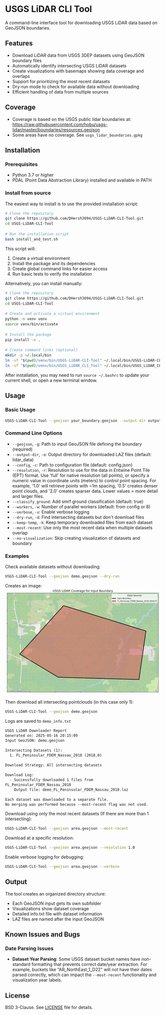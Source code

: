 # USGS LiDAR CLI Tool

A command-line interface tool for downloading USGS LiDAR data based on GeoJSON boundaries.

## Features

- Download LiDAR data from USGS 3DEP datasets using GeoJSON boundary files
- Automatically identify intersecting USGS LiDAR datasets
- Create visualizations with basemaps showing data coverage and overlaps
- Support for prioritizing the most recent datasets
- Dry-run mode to check for available data without downloading
- Efficient handling of data from multiple sources

## Coverage
- Coverage is based on the USGS public lidar boundaries at: https://raw.githubusercontent.com/hobu/usgs-lidar/master/boundaries/resources.geojson
- Some areas have no coverage. See `usgs_lidar_boundaries.gpkg`

## Installation

### Prerequisites

- Python 3.7 or higher
- PDAL (Point Data Abstraction Library) installed and available in PATH

### Install from source

The easiest way to install is to use the provided installation script:

```bash
# Clone the repository
git clone https://github.com/DHersh3094/USGS-LiDAR-CLI-Tool.git
cd USGS-LiDAR-CLI-Tool

# Run the installation script
bash install_and_test.sh
```

This script will:
1. Create a virtual environment
2. Install the package and its dependencies
3. Create global command links for easier access
4. Run basic tests to verify the installation

Alternatively, you can install manually:

```bash
# Clone the repository
git clone https://github.com/DHersh3094/USGS-LiDAR-CLI-Tool.git
cd USGS-LiDAR-CLI-Tool

# Create and activate a virtual environment
python -m venv venv
source venv/bin/activate

# Install the package
pip install -e .

# Create command links (optional)
mkdir -p ~/.local/bin
ln -sf "$(pwd)/venv/bin/USGS-LiDAR-CLI-Tool" ~/.local/bin/USGS-LiDAR-CLI-Tool
ln -sf "$(pwd)/venv/bin/USGS_LiDAR_CLI_Tool" ~/.local/bin/USGS_LiDAR_CLI_Tool
```

After installation, you may need to run `source ~/.bashrc` to update your current shell, or open a new terminal window.

## Usage

### Basic Usage

```bash
USGS-LiDAR-CLI-Tool --geojson your_boundary.geojson --output-dir output_directory
```

### Command Line Options

- `--geojson`, `-g`: Path to input GeoJSON file defining the boundary (required)
- `--output-dir`, `-o`: Output directory for downloaded LAZ files (default: lidar_data)
- `--config`, `-c`: Path to configuration file (default: config.json)
- `--resolution`, `-r`: Resolution to use for the data in Entwine Point Tile (EPT) format. Use 'full' for native resolution (all points), or specify a numeric value in coordinate units (meters) to control point spacing. For example, '1.0' will retrieve points with ~1m spacing, '0.5' creates denser point clouds, and '2.0' creates sparser data. Lower values = more detail and larger files.
- `--classify_ground`: Add smrf ground classification (default: true)
- `--workers`, `-w`: Number of parallel workers (default: from config or 8)
- `--verbose`, `-v`: Enable verbose logging
- `--dry-run`, `-d`: Find intersecting datasets but don't download files
- `--keep-temp`, `-k`: Keep temporary downloaded files from each dataset
- `--most-recent`: Use only the most recent data when multiple datasets overlap
- `--no-visualization`: Skip creating visualization of datasets and boundary

### Examples

Check available datasets without downloading:
```bash
USGS-LiDAR-CLI-Tool --geojson demo.geojson --dry-run
```

Creates an image:
![Demo Coverage](images/demo_coverage.png)


Then download all intersecting pointclouds (in this case only 1):
```bash
USGS-LiDAR-CLI-Tool --geojson demo.geojson
```

Logs are saved to `demo_info.txt`
```
USGS LiDAR Downloader Report
Generated on: 2025-05-16 20:15:09
Input GeoJSON: demo.geojson

Intersecting Datasets (1):
  1. FL_Peninsular_FDEM_Nassau_2018 (2018.0)

Download Strategy: All intersecting datasets

Download Log:
  - Successfully downloaded 1 files from FL_Peninsular_FDEM_Nassau_2018
    Output file: demo_FL_Peninsular_FDEM_Nassau_2018.laz

Each dataset was downloaded to a separate file.
No merging was performed because --most-recent flag was not used.
```

Download using only the most recent datasets (If there are more than 1 intersecting):
```bash
USGS-LiDAR-CLI-Tool --geojson area.geojson --most-recent
```

Download at a specific resolution:
```bash
USGS-LiDAR-CLI-Tool --geojson area.geojson --resolution 1.0
```

Enable verbose logging for debugging:
```bash
USGS-LiDAR-CLI-Tool --geojson area.geojson --verbose
```

## Output

The tool creates an organized directory structure:
- Each GeoJSON input gets its own subfolder
- Visualizations show dataset coverage
- Detailed info.txt file with dataset information
- LAZ files are named after the input GeoJSON

## Known Issues and Bugs

### Date Parsing Issues

- **Dataset Year Parsing**: Some USGS dataset bucket names have non-standard formatting that prevents correct date/year extraction. For example, buckets like "AR_NorthEast_1_D22" will not have their dates parsed correctly, which can impact the `--most-recent` functionality and visualization year labels.

## License

BSD 3-Clause. See [LICENSE](LICENSE) file for details.
